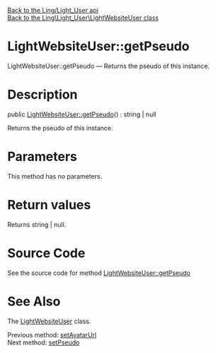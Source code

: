 [Back to the Ling/Light_User api](https://github.com/lingtalfi/Light_User/blob/master/doc/api/Ling/Light_User.md)<br>
[Back to the Ling\Light_User\LightWebsiteUser class](https://github.com/lingtalfi/Light_User/blob/master/doc/api/Ling/Light_User/LightWebsiteUser.md)


LightWebsiteUser::getPseudo
================



LightWebsiteUser::getPseudo — Returns the pseudo of this instance.




Description
================


public [LightWebsiteUser::getPseudo](https://github.com/lingtalfi/Light_User/blob/master/doc/api/Ling/Light_User/LightWebsiteUser/getPseudo.md)() : string | null




Returns the pseudo of this instance.




Parameters
================

This method has no parameters.


Return values
================

Returns string | null.








Source Code
===========
See the source code for method [LightWebsiteUser::getPseudo](https://github.com/lingtalfi/Light_User/blob/master/LightWebsiteUser.php#L347-L350)


See Also
================

The [LightWebsiteUser](https://github.com/lingtalfi/Light_User/blob/master/doc/api/Ling/Light_User/LightWebsiteUser.md) class.

Previous method: [setAvatarUrl](https://github.com/lingtalfi/Light_User/blob/master/doc/api/Ling/Light_User/LightWebsiteUser/setAvatarUrl.md)<br>Next method: [setPseudo](https://github.com/lingtalfi/Light_User/blob/master/doc/api/Ling/Light_User/LightWebsiteUser/setPseudo.md)<br>

